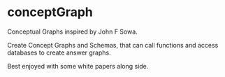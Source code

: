 # conceptGraph

Conceptual Graphs inspired by John F Sowa.

Create Concept Graphs and Schemas, that can call functions and access databases
to create answer graphs.

Best enjoyed with some white papers along side.

